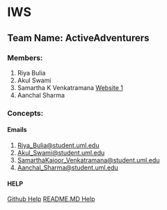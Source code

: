 # IWS
## Team Name: ActiveAdventurers
### Members:
1. Riya Bulia
2. Akul Swami
3. Samartha K Venkatramana [Website 1](http://plnkr.co/U66zj6YoJ3invoH7DtP9)
4. Aanchal Sharma
### Concepts:





#### Emails
1. Riya_Bulia@student.uml.edu
2. Akul_Swami@student.uml.edu
3. SamarthaKajoor_Venkatramana@student.uml.edu
4. Aanchal_Sharma@student.uml.edu

#### HELP
[Github Help](https://help.github.com/articles/adding-an-existing-project-to-github-using-the-command-line/)
[README.MD Help](https://help.github.com/articles/basic-writing-and-formatting-syntax/#styling-text)
